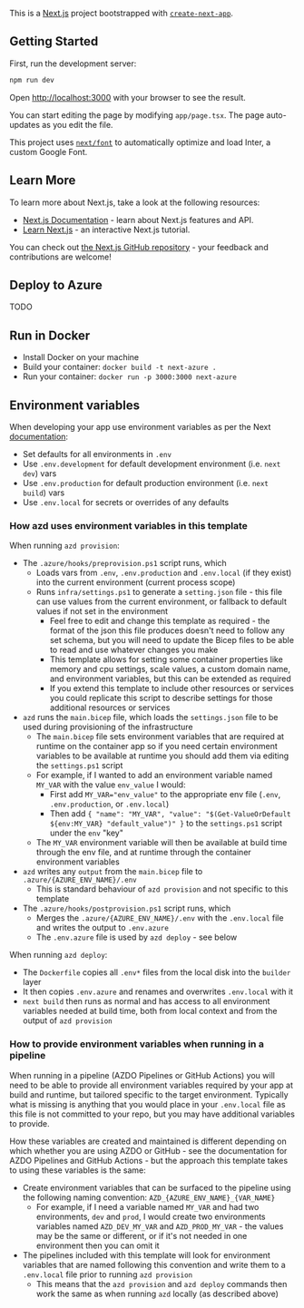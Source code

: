 

This is a [Next.js](https://nextjs.org/) project bootstrapped with [`create-next-app`](https://github.com/vercel/next.js/tree/canary/packages/create-next-app).

## Getting Started

First, run the development server:

```bash
npm run dev
```

Open [http://localhost:3000](http://localhost:3000) with your browser to see the result.

You can start editing the page by modifying `app/page.tsx`. The page auto-updates as you edit the file.

This project uses [`next/font`](https://nextjs.org/docs/basic-features/font-optimization) to automatically optimize and load Inter, a custom Google Font.

## Learn More

To learn more about Next.js, take a look at the following resources:

- [Next.js Documentation](https://nextjs.org/docs) - learn about Next.js features and API.
- [Learn Next.js](https://nextjs.org/learn) - an interactive Next.js tutorial.

You can check out [the Next.js GitHub repository](https://github.com/vercel/next.js/) - your feedback and contributions are welcome!

## Deploy to Azure

TODO

## Run in Docker

* Install Docker on your machine
* Build your container: `docker build -t next-azure .`
* Run your container: `docker run -p 3000:3000 next-azure`

## Environment variables

When developing your app use environment variables as per the Next [documentation](https://nextjs.org/docs/app/building-your-application/configuring/environment-variables):

* Set defaults for all environments in `.env`
* Use `.env.development` for default development environment (i.e. `next dev`) vars
* Use `.env.production` for default production environment (i.e. `next build`) vars
* Use `.env.local` for secrets or overrides of any defaults

### How azd uses environment variables in this template

When running `azd provision`:

* The `.azure/hooks/preprovision.ps1` script runs, which
  * Loads vars from `.env`, `.env.production` and `.env.local` (if they exist) into the current environment (current process scope)
  * Runs `infra/settings.ps1` to generate a `setting.json` file - this file can use values from the current environment, or fallback to default values if not set in the environment
    * Feel free to edit and change this template as required - the format of the json this file produces doesn't need to follow any set schema, but you will need to update the Bicep files to be able to read and use whatever changes you make
    * This template allows for setting some container properties like memory and cpu settings, scale values, a custom domain name, and environment variables, but this can be extended as required
    * If you extend this template to include other resources or services you could replicate this script to describe settings for those additional resources or services
* `azd` runs the `main.bicep` file, which loads the `settings.json` file to be used during provisioning of the infrastructure
  * The `main.bicep` file sets environment variables that are required at runtime on the container app so if you need certain environment variables to be available at runtime you should add them via editing the `settings.ps1` script
  * For example, if I wanted to add an environment variable named `MY_VAR` with the value `env_value` I would:
    * First add `MY_VAR="env_value"` to the appropriate env file (`.env`, `.env.production`, or `.env.local`)
    * Then add `{ "name": "MY_VAR", "value": "$(Get-ValueOrDefault ${env:MY_VAR} "default_value")" }` to the `settings.ps1` script under the `env` "key"
  * The `MY_VAR` environment variable will then be available at build time through the env file, and at runtime through the container environment variables
* `azd` writes any `output` from the `main.bicep` file to `.azure/{AZURE_ENV_NAME}/.env`
  * This is standard behaviour of `azd provision` and not specific to this template
* The `.azure/hooks/postprovision.ps1` script runs, which
  * Merges the `.azure/{AZURE_ENV_NAME}/.env` with the `.env.local` file and writes the output to `.env.azure`
  * The `.env.azure` file is used by `azd deploy` - see below

When running `azd deploy`:

* The `Dockerfile` copies all `.env*` files from the local disk into the `builder` layer
* It then copies `.env.azure` and renames and overwrites `.env.local` with it
* `next build` then runs as normal and has access to all environment variables needed at build time, both from local context and from the output of `azd provision`

### How to provide environment variables when running in a pipeline

When running in a pipeline (AZDO Pipelines or GitHub Actions) you will need to be able to provide all environment variables required by your app at build and runtime, but tailored specific to the target environment. Typically what is missing is anything that you would place in your `.env.local` file as this file is not committed to your repo, but you may have additional variables to provide.

How these variables are created and maintained is different depending on which whether you are using AZDO or GitHub - see the documentation for AZDO Pipelines and GitHub Actions - but the approach this template takes to using these variables is the same:

* Create environment variables that can be surfaced to the pipeline using the following naming convention: `AZD_{AZURE_ENV_NAME}_{VAR_NAME}`
  * For example, if I need a variable named `MY_VAR` and had two environments, `dev` and `prod`, I would create two environments variables named `AZD_DEV_MY_VAR` and `AZD_PROD_MY_VAR` - the values may be the same or different, or if it's not needed in one environment then you can omit it
* The pipelines included with this template will look for environment variables that are named following this convention and write them to a `.env.local` file prior to running `azd provision`
  * This means that the `azd provision` and `azd deploy` commands then work the same as when running `azd` locally (as described above)
